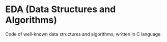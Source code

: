 # EDA (Data Structures and Algorithms) 
Code of well-known data structures and algorithms, written in C language.
